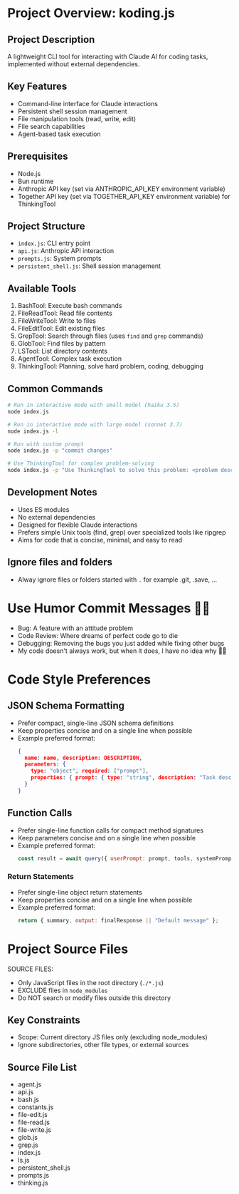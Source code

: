 # Project Overview: koding.js

## Project Description
A lightweight CLI tool for interacting with Claude AI for coding tasks, implemented without external dependencies.

## Key Features
- Command-line interface for Claude interactions
- Persistent shell session management
- File manipulation tools (read, write, edit)
- File search capabilities
- Agent-based task execution

## Prerequisites
- Node.js
- Bun runtime
- Anthropic API key (set via ANTHROPIC_API_KEY environment variable)
- Together API key (set via TOGETHER_API_KEY environment variable) for ThinkingTool

## Project Structure
- `index.js`: CLI entry point
- `api.js`: Anthropic API interaction
- `prompts.js`: System prompts
- `persistent_shell.js`: Shell session management

## Available Tools
1. BashTool: Execute bash commands
2. FileReadTool: Read file contents
3. FileWriteTool: Write to files
4. FileEditTool: Edit existing files
5. GrepTool: Search through files (uses `find` and `grep` commands)
6. GlobTool: Find files by pattern
7. LSTool: List directory contents
8. AgentTool: Complex task execution
9. ThinkingTool: Planning, solve hard problem, coding, debugging

## Common Commands
```bash
# Run in interactive mode with small model (haiku 3.5)
node index.js

# Run in interactive mode with large model (sonnet 3.7)
node index.js -l

# Run with custom prompt
node index.js -p "commit changes"

# Use ThinkingTool for complex problem-solving
node index.js -p "Use ThinkingTool to solve this problem: <problem description>"
```

## Development Notes
- Uses ES modules
- No external dependencies
- Designed for flexible Claude interactions
- Prefers simple Unix tools (find, grep) over specialized tools like ripgrep
- Aims for code that is concise, minimal, and easy to read

## Ignore files and folders
-  Alway ignore files or folders started with `.` for example .git, .save, ...


# Use Humor Commit Messages 🤖😂
- Bug: A feature with an attitude problem
- Code Review: Where dreams of perfect code go to die
- Debugging: Removing the bugs you just added while fixing other bugs
- My code doesn't always work, but when it does, I have no idea why 🤷‍♂️


# Code Style Preferences

## JSON Schema Formatting
- Prefer compact, single-line JSON schema definitions
- Keep properties concise and on a single line when possible
- Example preferred format:
  ```json
  {
    name: name, description: DESCRIPTION,
    parameters: {
      type: "object", required: ["prompt"],
      properties: { prompt: { type: "string", description: "Task description" } }
    }
  }
  ```

## Function Calls
- Prefer single-line function calls for compact method signatures
- Keep parameters concise and on a single line when possible
- Example preferred format:
  ```javascript
  const result = await query({ userPrompt: prompt, tools, systemPrompt, model: SMALL_MODEL, maxTokens: 1024 });
  ```

### Return Statements
- Prefer single-line object return statements
- Keep properties concise and on a single line when possible
- Example preferred format:
  ```javascript
  return { summary, output: finalResponse || "Default message" };
  ```

# Project Source Files

SOURCE FILES: 
- Only JavaScript files in the root directory (`./*.js`)
- EXCLUDE files in `node_modules`
- Do NOT search or modify files outside this directory

## Key Constraints
- Scope: Current directory JS files only (excluding node_modules)
- Ignore subdirectories, other file types, or external sources

## Source File List
- agent.js
- api.js
- bash.js
- constants.js
- file-edit.js
- file-read.js
- file-write.js
- glob.js
- grep.js
- index.js
- ls.js
- persistent_shell.js
- prompts.js
- thinking.js
